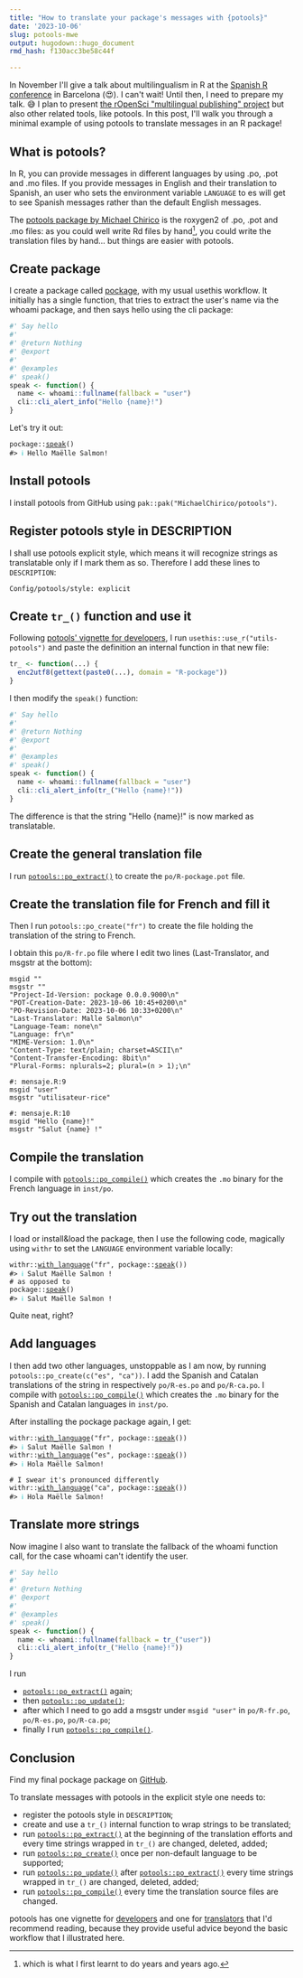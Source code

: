 ```yaml
---
title: "How to translate your package's messages with {potools}"
date: '2023-10-06'
slug: potools-mwe
output: hugodown::hugo_document
rmd_hash: f130acc3be58c44f

---
```


In November I'll give a talk about multilingualism in R at the [Spanish R conference](https://eventum.upf.edu/101896/programme/ii-conference-of-r-and-xiii-workshop-for-r-users.html) in Barcelona (:heart_eyes:). I can't wait! Until then, I need to prepare my talk. :sweat_smile: I plan to present [the rOpenSci "multilingual publishing" project](https://ropensci.org/multilingual-publishing/) but also other related tools, like potools. In this post, I'll walk you through a minimal example of using potools to translate messages in an R package!

## What is potools?

In R, you can provide messages in different languages by using .po, .pot and .mo files. If you provide messages in English and their translation to Spanish, an user who sets the environment variable `LANGUAGE` to es will get to see Spanish messages rather than the default English messages.

The [potools package by Michael Chirico](https://michaelchirico.github.io/potools/) is the roxygen2 of .po, .pot and .mo files: as you could well write Rd files by hand[^1], you could write the translation files by hand... but things are easier with potools.

## Create package

I create a package called [pockage](https://github.com/maelle/pockage), with my usual usethis workflow. It initially has a single function, that tries to extract the user's name via the whoami package, and then says hello using the cli package:

``` r
#' Say hello
#'
#' @return Nothing
#' @export
#'
#' @examples
#' speak()
speak <- function() {
  name <- whoami::fullname(fallback = "user")
  cli::cli_alert_info("Hello {name}!")
}
```

Let's try it out:

<div class="highlight">

<pre class='chroma'><code class='language-r' data-lang='r'><span><span class='nf'>pockage</span><span class='nf'>::</span><span class='nf'><a href='https://rdrr.io/pkg/pockage/man/speak.html'>speak</a></span><span class='o'>(</span><span class='o'>)</span></span>
<span><span class='c'>#&gt; <span style='color: #00BBBB;'>ℹ</span> Hello Maëlle Salmon!</span></span>
<span></span></code></pre>

</div>

## Install potools

I install potools from GitHub using `pak::pak("MichaelChirico/potools")`.

## Register potools style in DESCRIPTION

I shall use potools explicit style, which means it will recognize strings as translatable only if I mark them as so. Therefore I add these lines to `DESCRIPTION`:

    Config/potools/style: explicit

## Create `tr_()` function and use it

Following [potools' vignette for developers](https://michaelchirico.github.io/potools/articles/developers.html), I run `usethis::use_r("utils-potools")` and paste the definition an internal function in that new file:

``` r
tr_ <- function(...) {
  enc2utf8(gettext(paste0(...), domain = "R-pockage"))
}
```

I then modify the `speak()` function:

``` r
#' Say hello
#'
#' @return Nothing
#' @export
#'
#' @examples
#' speak()
speak <- function() {
  name <- whoami::fullname(fallback = "user")
  cli::cli_alert_info(tr_("Hello {name}!"))
}
```

The difference is that the string "Hello {name}!" is now marked as translatable.

## Create the general translation file

I run [`potools::po_extract()`](https://michaelchirico.github.io/potools/reference/po_extract.html) to create the `po/R-pockage.pot` file.

## Create the translation file for French and fill it

Then I run `potools::po_create("fr")` to create the file holding the translation of the string to French.

I obtain this `po/R-fr.po` file where I edit two lines (Last-Translator, and msgstr at the bottom):

    msgid ""
    msgstr ""
    "Project-Id-Version: pockage 0.0.0.9000\n"
    "POT-Creation-Date: 2023-10-06 10:45+0200\n"
    "PO-Revision-Date: 2023-10-06 10:33+0200\n"
    "Last-Translator: Malle Salmon\n"
    "Language-Team: none\n"
    "Language: fr\n"
    "MIME-Version: 1.0\n"
    "Content-Type: text/plain; charset=ASCII\n"
    "Content-Transfer-Encoding: 8bit\n"
    "Plural-Forms: nplurals=2; plural=(n > 1);\n"

    #: mensaje.R:9
    msgid "user"
    msgstr "utilisateur·rice"

    #: mensaje.R:10
    msgid "Hello {name}!"
    msgstr "Salut {name} !"

## Compile the translation

I compile with [`potools::po_compile()`](https://michaelchirico.github.io/potools/reference/po_compile.html) which creates the `.mo` binary for the French language in `inst/po`.

## Try out the translation

I load or install&load the package, then I use the following code, magically using `withr` to set the `LANGUAGE` environment variable locally:

<div class="highlight">

<pre class='chroma'><code class='language-r' data-lang='r'><span><span class='nf'>withr</span><span class='nf'>::</span><span class='nf'><a href='https://withr.r-lib.org/reference/with_language.html'>with_language</a></span><span class='o'>(</span><span class='s'>"fr"</span>, <span class='nf'>pockage</span><span class='nf'>::</span><span class='nf'><a href='https://rdrr.io/pkg/pockage/man/speak.html'>speak</a></span><span class='o'>(</span><span class='o'>)</span><span class='o'>)</span></span>
<span><span class='c'>#&gt; <span style='color: #00BBBB;'>ℹ</span> Salut Maëlle Salmon !</span></span>
<span></span><span><span class='c'># as opposed to</span></span>
<span><span class='nf'>pockage</span><span class='nf'>::</span><span class='nf'><a href='https://rdrr.io/pkg/pockage/man/speak.html'>speak</a></span><span class='o'>(</span><span class='o'>)</span></span>
<span><span class='c'>#&gt; <span style='color: #00BBBB;'>ℹ</span> Salut Maëlle Salmon !</span></span>
<span></span></code></pre>

</div>

Quite neat, right?

## Add languages

I then add two other languages, unstoppable as I am now, by running `potools::po_create(c("es", "ca"))`. I add the Spanish and Catalan translations of the string in respectively `po/R-es.po` and `po/R-ca.po`. I compile with [`potools::po_compile()`](https://michaelchirico.github.io/potools/reference/po_compile.html) which creates the `.mo` binary for the Spanish and Catalan languages in `inst/po`.

After installing the pockage package again, I get:

<div class="highlight">

<pre class='chroma'><code class='language-r' data-lang='r'><span><span class='nf'>withr</span><span class='nf'>::</span><span class='nf'><a href='https://withr.r-lib.org/reference/with_language.html'>with_language</a></span><span class='o'>(</span><span class='s'>"fr"</span>, <span class='nf'>pockage</span><span class='nf'>::</span><span class='nf'><a href='https://rdrr.io/pkg/pockage/man/speak.html'>speak</a></span><span class='o'>(</span><span class='o'>)</span><span class='o'>)</span></span>
<span><span class='c'>#&gt; <span style='color: #00BBBB;'>ℹ</span> Salut Maëlle Salmon !</span></span>
<span></span><span><span class='nf'>withr</span><span class='nf'>::</span><span class='nf'><a href='https://withr.r-lib.org/reference/with_language.html'>with_language</a></span><span class='o'>(</span><span class='s'>"es"</span>, <span class='nf'>pockage</span><span class='nf'>::</span><span class='nf'><a href='https://rdrr.io/pkg/pockage/man/speak.html'>speak</a></span><span class='o'>(</span><span class='o'>)</span><span class='o'>)</span></span>
<span><span class='c'>#&gt; <span style='color: #00BBBB;'>ℹ</span> Hola Maëlle Salmon!</span></span>
<span></span><span></span>
<span><span class='c'># I swear it's pronounced differently</span></span>
<span><span class='nf'>withr</span><span class='nf'>::</span><span class='nf'><a href='https://withr.r-lib.org/reference/with_language.html'>with_language</a></span><span class='o'>(</span><span class='s'>"ca"</span>, <span class='nf'>pockage</span><span class='nf'>::</span><span class='nf'><a href='https://rdrr.io/pkg/pockage/man/speak.html'>speak</a></span><span class='o'>(</span><span class='o'>)</span><span class='o'>)</span></span>
<span><span class='c'>#&gt; <span style='color: #00BBBB;'>ℹ</span> Hola Maëlle Salmon!</span></span>
<span></span></code></pre>

</div>

## Translate more strings

Now imagine I also want to translate the fallback of the whoami function call, for the case whoami can't identify the user.

``` r
#' Say hello
#'
#' @return Nothing
#' @export
#'
#' @examples
#' speak()
speak <- function() {
  name <- whoami::fullname(fallback = tr_("user"))
  cli::cli_alert_info(tr_("Hello {name}!"))
}
```

I run

-   [`potools::po_extract()`](https://michaelchirico.github.io/potools/reference/po_extract.html) again;
-   then [`potools::po_update()`](https://michaelchirico.github.io/potools/reference/po_update.html);
-   after which I need to go add a msgstr under `msgid "user"` in `po/R-fr.po`, `po/R-es.po`, `po/R-ca.po`;
-   finally I run [`potools::po_compile()`](https://michaelchirico.github.io/potools/reference/po_compile.html).

## Conclusion

Find my final pockage package on [GitHub](https://github.com/maelle/pockage).

To translate messages with potools in the explicit style one needs to:

-   register the potools style in `DESCRIPTION`;
-   create and use a `tr_()` internal function to wrap strings to be translated;
-   run [`potools::po_extract()`](https://michaelchirico.github.io/potools/reference/po_extract.html) at the beginning of the translation efforts and every time strings wrapped in `tr_()` are changed, deleted, added;
-   run [`potools::po_create()`](https://michaelchirico.github.io/potools/reference/po_create.html) once per non-default language to be supported;
-   run [`potools::po_update()`](https://michaelchirico.github.io/potools/reference/po_update.html) after [`potools::po_extract()`](https://michaelchirico.github.io/potools/reference/po_extract.html) every time strings wrapped in `tr_()` are changed, deleted, added;
-   run [`potools::po_compile()`](https://michaelchirico.github.io/potools/reference/po_compile.html) every time the translation source files are changed.

potools has one vignette for [developers](https://michaelchirico.github.io/potools/articles/developers.html) and one for [translators](https://michaelchirico.github.io/potools/articles/translators.html) that I'd recommend reading, because they provide useful advice beyond the basic workflow that I illustrated here.

[^1]: which is what I first learnt to do years and years ago.

